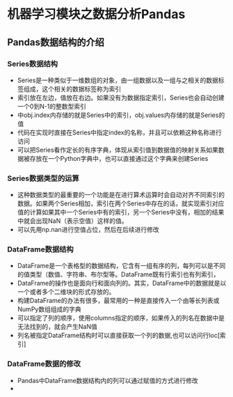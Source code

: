 # 机器学习模块之数据分析Pandas
## Pandas数据结构的介绍
### Series数据结构
* Series是一种类似于一维数组的对象，由一组数据以及一组与之相关的数据标签组成，这个相关的数据标签称为索引
* 索引放在左边，值放在右边。如果没有为数据指定索引，Series也会自动创建一个0到N-1的整数型索引
* 中obj.index内存储的就是Series中的索引，obj.values内存储的就是Series的值
* 代码在实现时直接在Series中指定index的名称，并且可以依赖这种名称进行访问
* 可以把Series看作定长的有序字典，体现从索引值到数据值的映射关系如果数据被存放在一个Python字典中，也可以直接通过这个字典来创建Series

### Series数据类型的运算
* 这种数据类型的最重要的一个功能是在进行算术运算时会自动对齐不同索引的数据。如果两个Series相加，索引在两个Series中存在的话，就实现索引对应值的计算如果其中一个Series中有的索引，另一个Series中没有，相加的结果中就会出现NaN（表示空值）这样的值。
* 可以先用np.nan进行空值占位，然后在后续进行修改

### DataFrame数据结构
* DataFrame是一个表格型的数据结构，它含有一组有序的列，每列可以是不同的值类型（数值、字符串、布尔型等。DataFrame既有行索引也有列索引，
* DataFrame的操作也是面向行和面向列的。其实，DataFrame中的数据就是以一个或者多个二维块的形式存放的。
* 构建DataFrame的办法有很多，最常用的一种是直接传入一个由等长列表或NumPy数组组成的字典
* 可以指定了列的顺序，使用columns指定的顺序，如果传入的列名在数据中是无法找到的，就会产生NaN值
* 列名被指定DataFrame结构时可以直接获取一个列的数据,也可以访问行loc[索引]

### DataFrame数据的修改
* Pandas中DataFrame数据结构内的列可以通过赋值的方式进行修改
* 